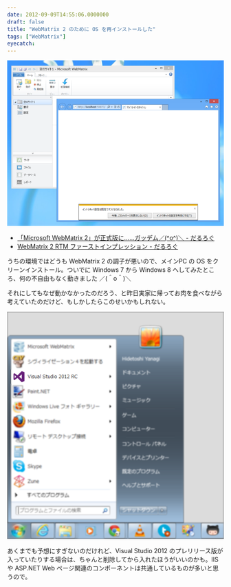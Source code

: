 ```yaml
---
date: 2012-09-09T14:55:06.0000000
draft: false
title: "WebMatrix 2 のために OS を再インストールした"
tags: ["WebMatrix"]
eyecatch: 
---
```

<p><span itemscope itemtype="http://schema.org/Photograph"><img src="20120909144131.png" alt="f:id:daruyanagi:20120909144131p:plain" title="f:id:daruyanagi:20120909144131p:plain" class="hatena-fotolife" itemprop="image"></span><br />
</p>

<ul>
<li><a href="https://blog.daruyanagi.jp/entry/2012/09/07/221315">&#x300C;Microsoft WebMatrix 2&#x300D;&#x304C;&#x6B63;&#x5F0F;&#x7248;&#x306B;&hellip;&hellip;&#x30AC;&#x30C3;&#x30C7;&#x30E0;&#xFF0F;(^o^)&#xFF3C; - &#x3060;&#x308B;&#x308D;&#x3050;</a></li>
<li><a href="https://blog.daruyanagi.jp/entry/2012/09/08/045120">WebMatrix 2 RTM &#x30D5;&#x30A1;&#x30FC;&#x30B9;&#x30C8;&#x30A4;&#x30F3;&#x30D7;&#x30EC;&#x30C3;&#x30B7;&#x30E7;&#x30F3; - &#x3060;&#x308B;&#x308D;&#x3050;</a></li>
</ul><p>うちの環境ではどうも WebMatrix 2 の調子が悪いので、メインPC の OS をクリーンインストール。ついでに Windows 7 から Windows 8 へしてみたところ、何の不自由もなく動きました ／(＾o＾)＼</p><p>それにしてもなぜ動かなかったのだろう、と昨日実家に帰ってお肉を食べながら考えていたのだけど、もしかしたらこのせいかもしれない。</p><p><span itemscope itemtype="http://schema.org/Photograph"><img src="20120909145146.png" alt="f:id:daruyanagi:20120909145146p:plain" title="f:id:daruyanagi:20120909145146p:plain" class="hatena-fotolife" itemprop="image"></span></p><p>あくまでも予想にすぎないのだけれど、Visual Studio 2012 のプレリリース版が入っていたりする場合は、ちゃんと削除してから入れたほうがいいのかも。IIS や ASP.NET Web ページ関連のコンポーネントは共通しているものが多いと思うので。</p>

